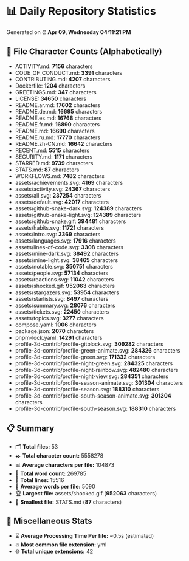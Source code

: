 # 📊 Daily Repository Statistics
Generated on ⏰ **Apr 09, Wednesday 04:11:21 PM**

## 📂 File Character Counts (Alphabetically)
- ACTIVITY.md: **7156** characters
- CODE_OF_CONDUCT.md: **3391** characters
- CONTRIBUTING.md: **4207** characters
- Dockerfile: **1204** characters
- GREETINGS.md: **347** characters
- LICENSE: **34650** characters
- README.ar.md: **17602** characters
- README.de.md: **16695** characters
- README.es.md: **16768** characters
- README.fr.md: **16890** characters
- README.md: **16690** characters
- README.ru.md: **17770** characters
- README.zh-CN.md: **16642** characters
- RECENT.md: **5515** characters
- SECURITY.md: **1171** characters
- STARRED.md: **9739** characters
- STATS.md: **87** characters
- WORKFLOWS.md: **7482** characters
- assets/achievements.svg: **4169** characters
- assets/activity.svg: **24367** characters
- assets/all.svg: **237254** characters
- assets/default.svg: **42017** characters
- assets/github-snake-dark.svg: **124389** characters
- assets/github-snake-light.svg: **124389** characters
- assets/github-snake.gif: **394481** characters
- assets/habits.svg: **11721** characters
- assets/intro.svg: **3369** characters
- assets/languages.svg: **17916** characters
- assets/lines-of-code.svg: **3308** characters
- assets/mine-dark.svg: **38492** characters
- assets/mine-light.svg: **38465** characters
- assets/notable.svg: **350751** characters
- assets/people.svg: **57134** characters
- assets/reactions.svg: **11042** characters
- assets/shocked.gif: **952063** characters
- assets/stargazers.svg: **53954** characters
- assets/starlists.svg: **8497** characters
- assets/summary.svg: **28076** characters
- assets/tickets.svg: **22450** characters
- assets/topics.svg: **3277** characters
- compose.yaml: **1006** characters
- package.json: **2070** characters
- pnpm-lock.yaml: **14291** characters
- profile-3d-contrib/profile-gitblock.svg: **309282** characters
- profile-3d-contrib/profile-green-animate.svg: **284326** characters
- profile-3d-contrib/profile-green.svg: **171332** characters
- profile-3d-contrib/profile-night-green.svg: **284325** characters
- profile-3d-contrib/profile-night-rainbow.svg: **482480** characters
- profile-3d-contrib/profile-night-view.svg: **284351** characters
- profile-3d-contrib/profile-season-animate.svg: **301304** characters
- profile-3d-contrib/profile-season.svg: **188310** characters
- profile-3d-contrib/profile-south-season-animate.svg: **301304** characters
- profile-3d-contrib/profile-south-season.svg: **188310** characters

## 📋 Summary
- 🗂️ **Total files:** 53
- ✒️ **Total character count:** 5558278
- 📊 **Average characters per file:** 104873
- 📝 **Total word count:** 269785
- 🧾 **Total lines:** 15516
- 📐 **Average words per file:** 5090
- 🏆 **Largest file:** assets/shocked.gif (**952063** characters)
- 🥉 **Smallest file:** STATS.md (**87** characters)

## 🌟 Miscellaneous Stats
- ⌛ **Average Processing Time Per file:** ~0.5s (estimated)
- 🔥 **Most common file extension:** yml
- 🌐 **Total unique extensions:** 42
